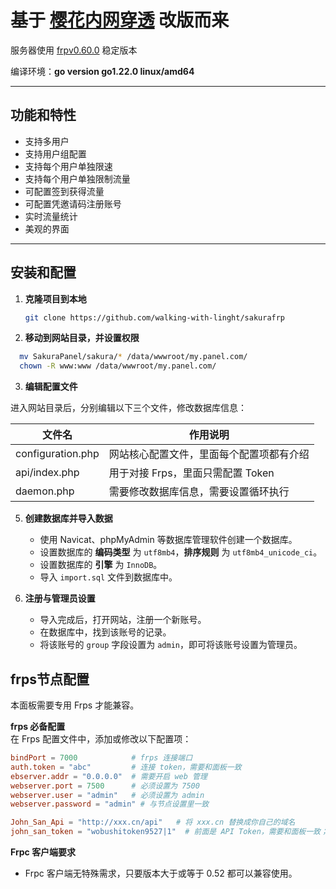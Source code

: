 # 基于 [樱花内网穿透](https://github.com/ZeroDream-CN/SakuraPanel) 改版而来

服务器使用 [frpv0.60.0](https://github.com/fatedier/frp/releases/tag/v0.60.0) 稳定版本

编译环境：**go version go1.22.0 linux/amd64**

---

## 功能和特性

- 支持多用户
- 支持用户组配置
- 支持每个用户单独限速
- 支持每个用户单独限制流量
- 可配置签到获得流量
- 可配置凭邀请码注册账号
- 实时流量统计
- 美观的界面

---

## 安装和配置

1. **克隆项目到本地**

   ```bash
   git clone https://github.com/walking-with-linght/sakurafrp
    ```
2. **移动到网站目录，并设置权限**

  ```bash
    mv SakuraPanel/sakura/* /data/wwwroot/my.panel.com/
    chown -R www:www /data/wwwroot/my.panel.com/
```

3. **编辑配置文件**

进入网站目录后，分别编辑以下三个文件，修改数据库信息：

| 文件名              | 作用说明                                  |
|--------------------|---------------------------------------|
| configuration.php  | 网站核心配置文件，里面每个配置项都有介绍      |
| api/index.php      | 用于对接 Frps，里面只需配置 Token            |
| daemon.php      | 需要修改数据库信息，需要设置循环执行    |

5. **创建数据库并导入数据**

   - 使用 Navicat、phpMyAdmin 等数据库管理软件创建一个数据库。
   - 设置数据库的 **编码类型** 为 `utf8mb4`，**排序规则** 为 `utf8mb4_unicode_ci`。
   - 设置数据库的 **引擎** 为 `InnoDB`。
   - 导入 `import.sql` 文件到数据库中。

   
6. **注册与管理员设置**

   - 导入完成后，打开网站，注册一个新账号。
   - 在数据库中，找到该账号的记录。
   - 将该账号的 `group` 字段设置为 `admin`，即可将该账号设置为管理员。
## frps节点配置

   本面板需要专用 Frps 才能兼容。

   **frps 必备配置**  
   在 Frps 配置文件中，添加或修改以下配置项：

   ```toml
   bindPort = 7000            # frps 连接端口
   auth.token = "abc"         # 连接 token，需要和面板一致
   ebserver.addr = "0.0.0.0"  # 需要开启 web 管理
   webserver.port = 7500      # 必须设置为 7500
   webserver.user = "admin"   # 必须设置为 admin
   webserver.password = "admin" # 与节点设置里一致

   John_San_Api = "http://xxx.cn/api"   # 将 xxx.cn 替换成你自己的域名
   john_san_token = "wobushitoken9527|1"  # 前面是 API Token，需要和面板一致；后面是节点 id
```

 **Frpc 客户端要求**

   - Frpc 客户端无特殊需求，只要版本大于或等于 0.52 都可以兼容使用。